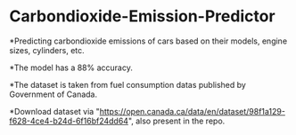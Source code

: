 # Carbondioxide-Emission-Predictor
*Predicting carbondioxide emissions of cars based on their models, engine sizes, cylinders, etc.

*The model has a 88% accuracy.

*The dataset is taken from fuel consumption datas published by Government of Canada.

*Download dataset via "https://open.canada.ca/data/en/dataset/98f1a129-f628-4ce4-b24d-6f16bf24dd64", also present in the repo.

